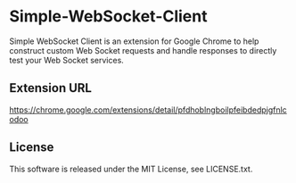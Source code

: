 Simple-WebSocket-Client
=======================

Simple WebSocket Client is an extension for Google Chrome
to help construct custom Web Socket requests
and handle responses to directly test your Web Socket services.

Extension URL
-------------

https://chrome.google.com/extensions/detail/pfdhoblngboilpfeibdedpjgfnlcodoo

License
-------

This software is released under the MIT License, see LICENSE.txt.
